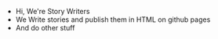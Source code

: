 -  Hi, We're Story Writers
- We Write stories and publish them in HTML on github pages
- And do other stuff
